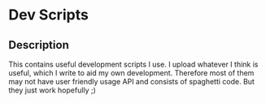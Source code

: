 # Dev Scripts


## Description

This contains useful development scripts I use. I upload whatever I think is useful, which I write to aid my own development.
Therefore most of them may not have user friendly usage API and consists of spaghetti code. But they just work hopefully ;)
